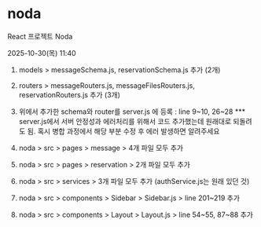 # noda
React 프로젝트 Noda

2025-10-30(목) 11:40

1. models > messageSchema.js, reservationSchema.js 추가 (2개)

2. routers > messageRouters.js, messageFilesRouters.js, reservationRouters.js 추가 (3개)

3. 위에서 추가한 schema와 router를 server.js 에 등록 : line 9~10, 26~28
  *** server.js에서 서버 안정성과 에러처리를 위해서 코드 추가했는데 원래대로 되돌려도 됨.
      혹시 병합 과정에서 해당 부분 수정 후 에러 발생하면 알려주세요


4. noda > src > pages > message > 4개 파일 모두 추가

5. noda > src > pages > reservation > 2개 파일 모두 추가

6. noda > src > services > 3개 파일 모두 추가 (authService.js는 원래 있던 것)
   
7. noda > src > components > Sidebar > Sidebar.js > line 201~219 추가

8. noda > src > components > Layout > Layout.js > line 54~55, 87~88 추가



